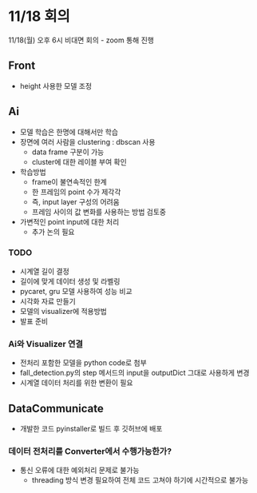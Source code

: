 # 11/18 회의
11/18(월) 오후 6시 비대면 회의 - zoom 통해 진행

## Front
* height 사용한 모델 조정

## Ai
* 모델 학습은 한명에 대해서만 학습
* 장면에 여러 사람을 clustering : dbscan 사용
    * data frame 구분이 가능
    * cluster에 대한 레이블 부여 확인
* 학습방법
    * frame이 불연속적인 한계
    * 한 프레임의 point 수가 제각각
    * 즉, input layer 구성의 어려움
    * 프레임 사이의 값 변화를 사용하는 방법 검토중
* 가변적인 point input에 대한 처리
    * 추가 논의 필요

### TODO
* 시계열 길이 결정
* 길이에 맞게 데이터 생성 및 라벨링
* pycaret, gru 모델 사용하여 성능 비교
* 시각화 자료 만들기
* 모델의 visualizer에 적용방법
* 발표 준비

### Ai와 Visualizer 연결
* 전처리 포함한 모델을 python code로 첨부
* fall_detection.py의 step 메서드의 input을 outputDict 그대로 사용하게 변경
* 시계열 데이터 처리를 위한 변환이 필요

## DataCommunicate
* 개발한 코드 pyinstaller로 빌드 후 깃허브에 배포

### 데이터 전처리를 Converter에서 수행가능한가?
* 통신 오류에 대한 예외처리 문제로 불가능
    * threading 방식 변경 필요하여 전체 코드 고쳐야 하기에 시간적으로 불가능